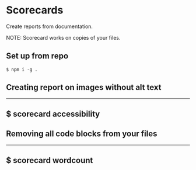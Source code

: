 # Scorecards

Create reports from documentation.

NOTE: Scorecard works on copies of your files.

## Set up from repo

```
$ npm i -g .
```


## Creating report on images without alt text

----
$ scorecard accessibility <relative path to docs>
----


## Removing all code blocks from your files

----
$ scorecard wordcount <relative path to docs>
----
